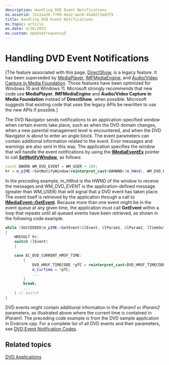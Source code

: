 ```yaml
---
description: Handling DVD Event Notifications
ms.assetid: 7a12aa36-f709-4ee2-aac6-45ab273ad3f9
title: Handling DVD Event Notifications
ms.topic: article
ms.date: 4/26/2023
ms.custom: UpdateFrequency5
---
```


# Handling DVD Event Notifications

\[The feature associated with this page, [DirectShow](/windows/win32/directshow/directshow), is a legacy feature. It has been superseded by [MediaPlayer](/uwp/api/Windows.Media.Playback.MediaPlayer), [IMFMediaEngine](/windows/win32/api/mfmediaengine/nn-mfmediaengine-imfmediaengine), and [Audio/Video Capture in Media Foundation](windows/win32/medfound/audio-video-capture-in-media-foundation). Those features have been optimized for Windows 10 and Windows 11. Microsoft strongly recommends that new code use **MediaPlayer**, **IMFMediaEngine** and **Audio/Video Capture in Media Foundation** instead of **DirectShow**, when possible. Microsoft suggests that existing code that uses the legacy APIs be rewritten to use the new APIs if possible.\]

The DVD Navigator sends notifications to an application-specified window when certain events take place, such as when the DVD domain changes, when a new parental management level is encountered, and when the DVD Navigator is about to enter an angle block. The event parameters can contain additional information related to the event. Error messages and warnings are also sent in this way. The application specifies the window that will handle the event notifications by using the [**IMediaEventEx**](/windows/desktop/api/Control/nn-control-imediaeventex) pointer to call [**SetNotifyWindow**](/windows/desktop/api/Control/nf-control-imediaeventex-setnotifywindow), as follows:


```C++
const DWORD WM_DVD_EVENT = WM_USER + 100;
hr = m_pIME->SetNotifyWindow(reinterpret_cast<OAHWND>(m_hWnd), WM_DVD_EVENT, 0);
```



In the preceding example, m\_hWnd is the HWND of the window to receive the messages and WM\_DVD\_EVENT is the application-defined message (greater than WM\_USER) that will signal that a DVD event has taken place. The event itself is retrieved by the application through a call to [**IMediaEvent::GetEvent**](/windows/desktop/api/Control/nf-control-imediaevent-getevent). Because more than one event might be in the event queue at any given time, the application must call **GetEvent** within a loop that repeats until all queued events have been retrieved, as shown in the following code example.


```C++
while (SUCCEEDED(m_pIME->GetEvent(&lEvent, &lParam1, &lParam2, lTimeOut)))
{
    HRESULT hr;
    switch (lEvent)
    {

    case EC_DVD_CURRENT_HMSF_TIME:
        {
            DVD_HMSF_TIMECODE *pTC = reinterpret_cast<DVD_HMSF_TIMECODE *>(&lParam1);
            m_CurTime = *pTC;
            ...
        }
        break;
        ...
    } // switch
}
```



DVD events might contain additional information in the *lParam1* or *lParam2* parameters, as illustrated above where the current time is contained in *lParam1*. The preceding code example is from the DVD sample application in Dvdcore.cpp. For a complete list of all DVD events and their parameters, see [DVD Event Notification Codes](dvd-notification-codes.md).

## Related topics

<dl> <dt>

[DVD Applications](dvd-applications.md)
</dt> </dl>

 

 



